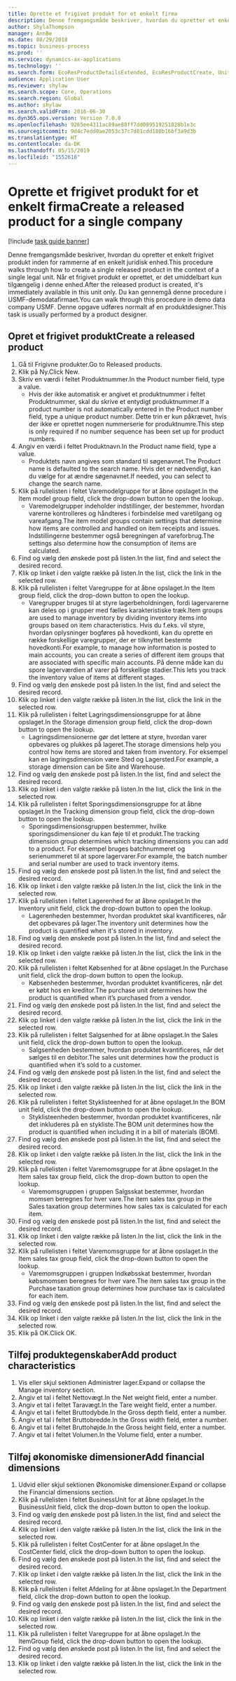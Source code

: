 ```yaml
---
title: Oprette et frigivet produkt for et enkelt firma
description: Denne fremgangsmåde beskriver, hvordan du opretter et enkelt frigivet produkt inden for rammerne af en enkelt juridisk enhed.
author: ShylaThompson
manager: AnnBe
ms.date: 08/29/2018
ms.topic: business-process
ms.prod: ''
ms.service: dynamics-ax-applications
ms.technology: ''
ms.search.form: EcoResProductDetailsExtended, EcoResProductCreate, UnitOfMeasureLookup, DimensionLookup
audience: Application User
ms.reviewer: shylaw
ms.search.scope: Core, Operations
ms.search.region: Global
ms.author: shylaw
ms.search.validFrom: 2016-06-30
ms.dyn365.ops.version: Version 7.0.0
ms.openlocfilehash: 9265ee4311ac89ae88ff7dd089519251828b1e3c
ms.sourcegitcommit: 9d4c7edd0ae2053c37c7d81cdd180b16bf3a9d3b
ms.translationtype: HT
ms.contentlocale: da-DK
ms.lasthandoff: 05/15/2019
ms.locfileid: "1552618"
---
```

# <a name="create-a-released-product-for-a-single-company"></a><span data-ttu-id="ea5b8-103">Oprette et frigivet produkt for et enkelt firma</span><span class="sxs-lookup"><span data-stu-id="ea5b8-103">Create a released product for a single company</span></span>

[!include [task guide banner](../../includes/task-guide-banner.md)]

<span data-ttu-id="ea5b8-104">Denne fremgangsmåde beskriver, hvordan du opretter et enkelt frigivet produkt inden for rammerne af en enkelt juridisk enhed.</span><span class="sxs-lookup"><span data-stu-id="ea5b8-104">This procedure walks through how to create a single released product in the context of a single legal unit.</span></span> <span data-ttu-id="ea5b8-105">Når et frigivet produkt er oprettet, er det umiddelbart kun tilgængelig i denne enhed.</span><span class="sxs-lookup"><span data-stu-id="ea5b8-105">After the released product is created,  it's immediately available in this unit only.</span></span> <span data-ttu-id="ea5b8-106">Du kan gennemgå denne procedure i USMF-demodatafirmaet.</span><span class="sxs-lookup"><span data-stu-id="ea5b8-106">You can walk through this procedure in demo data company USMF.</span></span> <span data-ttu-id="ea5b8-107">Denne opgave udføres normalt af en produktdesigner.</span><span class="sxs-lookup"><span data-stu-id="ea5b8-107">This task is usually performed by a product designer.</span></span>


## <a name="create-a-released-product"></a><span data-ttu-id="ea5b8-108">Opret et frigivet produkt</span><span class="sxs-lookup"><span data-stu-id="ea5b8-108">Create a released product</span></span>
1. <span data-ttu-id="ea5b8-109">Gå til Frigivne produkter.</span><span class="sxs-lookup"><span data-stu-id="ea5b8-109">Go to Released products.</span></span>
2. <span data-ttu-id="ea5b8-110">Klik på Ny.</span><span class="sxs-lookup"><span data-stu-id="ea5b8-110">Click New.</span></span>
3. <span data-ttu-id="ea5b8-111">Skriv en værdi i feltet Produktnummer.</span><span class="sxs-lookup"><span data-stu-id="ea5b8-111">In the Product number field, type a value.</span></span>
    * <span data-ttu-id="ea5b8-112">Hvis der ikke automatisk er angivet et produktnummer i feltet Produktnummer, skal du skrive et entydigt produktnummer.</span><span class="sxs-lookup"><span data-stu-id="ea5b8-112">If a product number is not automatically entered in the Product number field, type a unique product number.</span></span> <span data-ttu-id="ea5b8-113">Dette trin er kun påkrævet, hvis der ikke er oprettet nogen nummerserie for produktnumre.</span><span class="sxs-lookup"><span data-stu-id="ea5b8-113">This step is only  required if no number sequence has been set up for product numbers.</span></span>  
4. <span data-ttu-id="ea5b8-114">Angiv en værdi i feltet Produktnavn.</span><span class="sxs-lookup"><span data-stu-id="ea5b8-114">In the Product name field, type a value.</span></span>
    * <span data-ttu-id="ea5b8-115">Produktets navn angives som standard til søgenavnet.</span><span class="sxs-lookup"><span data-stu-id="ea5b8-115">The Product name is defaulted to the search name.</span></span> <span data-ttu-id="ea5b8-116">Hvis det er nødvendigt, kan du vælge for at ændre søgenavnet.</span><span class="sxs-lookup"><span data-stu-id="ea5b8-116">If needed, you can select to change the search name.</span></span>  
5. <span data-ttu-id="ea5b8-117">Klik på rullelisten i feltet Varemodelgruppe for at åbne opslaget.</span><span class="sxs-lookup"><span data-stu-id="ea5b8-117">In the Item model group field, click the drop-down button to open the lookup.</span></span>
    * <span data-ttu-id="ea5b8-118">Varemodelgrupper indeholder indstillinger, der bestemmer, hvordan varerne kontrolleres og håndteres i forbindelse med varetilgang og vareafgang.</span><span class="sxs-lookup"><span data-stu-id="ea5b8-118">The item model groups contain settings that determine how items are controlled and handled on item receipts and issues.</span></span> <span data-ttu-id="ea5b8-119">Indstillingerne bestemmer også beregningen af vareforbrug.</span><span class="sxs-lookup"><span data-stu-id="ea5b8-119">The settings also determine how the consumption of items are calculated.</span></span>  
6. <span data-ttu-id="ea5b8-120">Find og vælg den ønskede post på listen.</span><span class="sxs-lookup"><span data-stu-id="ea5b8-120">In the list, find and select the desired record.</span></span>
7. <span data-ttu-id="ea5b8-121">Klik op linket i den valgte række på listen.</span><span class="sxs-lookup"><span data-stu-id="ea5b8-121">In the list, click the link in the selected row.</span></span>
8. <span data-ttu-id="ea5b8-122">Klik på rullelisten i feltet Varegruppe for at åbne opslaget.</span><span class="sxs-lookup"><span data-stu-id="ea5b8-122">In the Item group field, click the drop-down button to open the lookup.</span></span>
    * <span data-ttu-id="ea5b8-123">Varegrupper bruges til at styre lagerbeholdningen, fordi lagervarerne kan deles op i grupper med fælles karakteristiske træk.</span><span class="sxs-lookup"><span data-stu-id="ea5b8-123">Item groups are used to manage inventory by dividing inventory items into groups based on item characteristics.</span></span> <span data-ttu-id="ea5b8-124">Hvis du f.eks. vil styre, hvordan oplysninger bogføres på hovedkonti, kan du oprette en række forskellige varegrupper, der er tilknyttet bestemte hovedkonti.</span><span class="sxs-lookup"><span data-stu-id="ea5b8-124">For example, to manage how information is posted to main accounts, you can create a series of different item groups that are associated with specific main accounts.</span></span> <span data-ttu-id="ea5b8-125">På denne måde kan du spore lagerværdien af varer på forskellige stadier.</span><span class="sxs-lookup"><span data-stu-id="ea5b8-125">This lets you track the inventory value of items at different stages.</span></span>  
9. <span data-ttu-id="ea5b8-126">Find og vælg den ønskede post på listen.</span><span class="sxs-lookup"><span data-stu-id="ea5b8-126">In the list, find and select the desired record.</span></span>
10. <span data-ttu-id="ea5b8-127">Klik op linket i den valgte række på listen.</span><span class="sxs-lookup"><span data-stu-id="ea5b8-127">In the list, click the link in the selected row.</span></span>
11. <span data-ttu-id="ea5b8-128">Klik på rullelisten i feltet Lagringsdimensionsgruppe for at åbne opslaget.</span><span class="sxs-lookup"><span data-stu-id="ea5b8-128">In the Storage dimension group field, click the drop-down button to open the lookup.</span></span>
    * <span data-ttu-id="ea5b8-129">Lagringsdimensionerne gør det lettere at styre, hvordan varer opbevares og plukkes på lageret.</span><span class="sxs-lookup"><span data-stu-id="ea5b8-129">The storage dimensions help you control how items are stored and taken from inventory.</span></span> <span data-ttu-id="ea5b8-130">For eksempel kan en lagringsdimension være Sted og Lagersted.</span><span class="sxs-lookup"><span data-stu-id="ea5b8-130">For example, a storage dimension can be Site and Warehouse.</span></span>  
12. <span data-ttu-id="ea5b8-131">Find og vælg den ønskede post på listen.</span><span class="sxs-lookup"><span data-stu-id="ea5b8-131">In the list, find and select the desired record.</span></span>
13. <span data-ttu-id="ea5b8-132">Klik op linket i den valgte række på listen.</span><span class="sxs-lookup"><span data-stu-id="ea5b8-132">In the list, click the link in the selected row.</span></span>
14. <span data-ttu-id="ea5b8-133">Klik på rullelisten i feltet Sporingsdimensionsgruppe for at åbne opslaget.</span><span class="sxs-lookup"><span data-stu-id="ea5b8-133">In the Tracking dimension group field, click the drop-down button to open the lookup.</span></span>
    * <span data-ttu-id="ea5b8-134">Sporingsdimensionsgruppen bestemmer, hvilke sporingsdimensioner du kan føje til et produkt.</span><span class="sxs-lookup"><span data-stu-id="ea5b8-134">The tracking dimension group determines which tracking dimensions you can add to a product.</span></span> <span data-ttu-id="ea5b8-135">For eksempel bruges batchnummeret og serienummeret til at spore lagervarer.</span><span class="sxs-lookup"><span data-stu-id="ea5b8-135">For example, the batch number and serial number are used to track inventory items.</span></span>  
15. <span data-ttu-id="ea5b8-136">Find og vælg den ønskede post på listen.</span><span class="sxs-lookup"><span data-stu-id="ea5b8-136">In the list, find and select the desired record.</span></span>
16. <span data-ttu-id="ea5b8-137">Klik op linket i den valgte række på listen.</span><span class="sxs-lookup"><span data-stu-id="ea5b8-137">In the list, click the link in the selected row.</span></span>
17. <span data-ttu-id="ea5b8-138">Klik på rullelisten i feltet Lagerenhed for at åbne opslaget.</span><span class="sxs-lookup"><span data-stu-id="ea5b8-138">In the Inventory unit field, click the drop-down button to open the lookup.</span></span>
    * <span data-ttu-id="ea5b8-139">Lagerenheden bestemmer, hvordan produktet skal kvantificeres, når det opbevares på lager.</span><span class="sxs-lookup"><span data-stu-id="ea5b8-139">The inventory unit determines how the product is quantified when it's stored in inventory.</span></span>  
18. <span data-ttu-id="ea5b8-140">Find og vælg den ønskede post på listen.</span><span class="sxs-lookup"><span data-stu-id="ea5b8-140">In the list, find and select the desired record.</span></span>
19. <span data-ttu-id="ea5b8-141">Klik op linket i den valgte række på listen.</span><span class="sxs-lookup"><span data-stu-id="ea5b8-141">In the list, click the link in the selected row.</span></span>
20. <span data-ttu-id="ea5b8-142">Klik på rullelisten i feltet Købsenhed for at åbne opslaget.</span><span class="sxs-lookup"><span data-stu-id="ea5b8-142">In the Purchase unit field, click the drop-down button to open the lookup.</span></span>
    * <span data-ttu-id="ea5b8-143">Købsenheden bestemmer, hvordan produktet kvantificeres, når det er købt hos en kreditor.</span><span class="sxs-lookup"><span data-stu-id="ea5b8-143">The purchase unit determines how the product is quantified when it’s purchased from a vendor.</span></span>  
21. <span data-ttu-id="ea5b8-144">Find og vælg den ønskede post på listen.</span><span class="sxs-lookup"><span data-stu-id="ea5b8-144">In the list, find and select the desired record.</span></span>
22. <span data-ttu-id="ea5b8-145">Klik op linket i den valgte række på listen.</span><span class="sxs-lookup"><span data-stu-id="ea5b8-145">In the list, click the link in the selected row.</span></span>
23. <span data-ttu-id="ea5b8-146">Klik på rullelisten i feltet Salgsenhed for at åbne opslaget.</span><span class="sxs-lookup"><span data-stu-id="ea5b8-146">In the Sales unit field, click the drop-down button to open the lookup.</span></span>
    * <span data-ttu-id="ea5b8-147">Salgsenheden bestemmer, hvordan produktet kvantificeres, når det sælges til en debitor.</span><span class="sxs-lookup"><span data-stu-id="ea5b8-147">The sales unit determines how the product is quantified when it’s sold to a customer.</span></span>  
24. <span data-ttu-id="ea5b8-148">Find og vælg den ønskede post på listen.</span><span class="sxs-lookup"><span data-stu-id="ea5b8-148">In the list, find and select the desired record.</span></span>
25. <span data-ttu-id="ea5b8-149">Klik op linket i den valgte række på listen.</span><span class="sxs-lookup"><span data-stu-id="ea5b8-149">In the list, click the link in the selected row.</span></span>
26. <span data-ttu-id="ea5b8-150">Klik på rullelisten i feltet Styklisteenhed for at åbne opslaget.</span><span class="sxs-lookup"><span data-stu-id="ea5b8-150">In the BOM unit field, click the drop-down button to open the lookup.</span></span>
    * <span data-ttu-id="ea5b8-151">Styklisteenheden bestemmer, hvordan produktet kvantificeres, når det inkluderes på en stykliste.</span><span class="sxs-lookup"><span data-stu-id="ea5b8-151">The BOM unit determines how the product is quantified when including it in a bill of materials (BOM).</span></span>  
27. <span data-ttu-id="ea5b8-152">Find og vælg den ønskede post på listen.</span><span class="sxs-lookup"><span data-stu-id="ea5b8-152">In the list, find and select the desired record.</span></span>
28. <span data-ttu-id="ea5b8-153">Klik op linket i den valgte række på listen.</span><span class="sxs-lookup"><span data-stu-id="ea5b8-153">In the list, click the link in the selected row.</span></span>
29. <span data-ttu-id="ea5b8-154">Klik på rullelisten i feltet Varemomsgruppe for at åbne opslaget.</span><span class="sxs-lookup"><span data-stu-id="ea5b8-154">In the Item sales tax group field, click the drop-down button to open the lookup.</span></span>
    * <span data-ttu-id="ea5b8-155">Varemomsgruppen i gruppen Salgsskat bestemmer, hvordan momsen beregnes for hver vare.</span><span class="sxs-lookup"><span data-stu-id="ea5b8-155">The item sales tax group in the Sales taxation group determines how sales tax is calculated for each item.</span></span>  
30. <span data-ttu-id="ea5b8-156">Find og vælg den ønskede post på listen.</span><span class="sxs-lookup"><span data-stu-id="ea5b8-156">In the list, find and select the desired record.</span></span>
31. <span data-ttu-id="ea5b8-157">Klik op linket i den valgte række på listen.</span><span class="sxs-lookup"><span data-stu-id="ea5b8-157">In the list, click the link in the selected row.</span></span>
32. <span data-ttu-id="ea5b8-158">Klik på rullelisten i feltet Varemomsgruppe for at åbne opslaget.</span><span class="sxs-lookup"><span data-stu-id="ea5b8-158">In the Item sales tax group field, click the drop-down button to open the lookup.</span></span>
    * <span data-ttu-id="ea5b8-159">Varemomsgruppen i gruppen Indkøbsskat bestemmer, hvordan købsmomsen beregnes for hver vare.</span><span class="sxs-lookup"><span data-stu-id="ea5b8-159">The item sales tax group in the Purchase taxation group determines how purchase tax is calculated for each item.</span></span>  
33. <span data-ttu-id="ea5b8-160">Find og vælg den ønskede post på listen.</span><span class="sxs-lookup"><span data-stu-id="ea5b8-160">In the list, find and select the desired record.</span></span>
34. <span data-ttu-id="ea5b8-161">Klik op linket i den valgte række på listen.</span><span class="sxs-lookup"><span data-stu-id="ea5b8-161">In the list, click the link in the selected row.</span></span>
35. <span data-ttu-id="ea5b8-162">Klik på OK.</span><span class="sxs-lookup"><span data-stu-id="ea5b8-162">Click OK.</span></span>

## <a name="add-product-characteristics"></a><span data-ttu-id="ea5b8-163">Tilføj produktegenskaber</span><span class="sxs-lookup"><span data-stu-id="ea5b8-163">Add product characteristics</span></span>
1. <span data-ttu-id="ea5b8-164">Vis eller skjul sektionen Administrer lager.</span><span class="sxs-lookup"><span data-stu-id="ea5b8-164">Expand or collapse the Manage inventory section.</span></span>
2. <span data-ttu-id="ea5b8-165">Angiv et tal i feltet Nettovægt.</span><span class="sxs-lookup"><span data-stu-id="ea5b8-165">In the Net weight field, enter a number.</span></span>
3. <span data-ttu-id="ea5b8-166">Angiv et tal i feltet Taravægt.</span><span class="sxs-lookup"><span data-stu-id="ea5b8-166">In the Tare weight field, enter a number.</span></span>
4. <span data-ttu-id="ea5b8-167">Angiv et tal i feltet Bruttodybde.</span><span class="sxs-lookup"><span data-stu-id="ea5b8-167">In the Gross depth field, enter a number.</span></span>
5. <span data-ttu-id="ea5b8-168">Angiv et tal i feltet Bruttobredde.</span><span class="sxs-lookup"><span data-stu-id="ea5b8-168">In the Gross width field, enter a number.</span></span>
6. <span data-ttu-id="ea5b8-169">Angiv et tal i feltet Bruttohøjde.</span><span class="sxs-lookup"><span data-stu-id="ea5b8-169">In the Gross height field, enter a number.</span></span>
7. <span data-ttu-id="ea5b8-170">Angiv et tal i feltet Volumen.</span><span class="sxs-lookup"><span data-stu-id="ea5b8-170">In the Volume field, enter a number.</span></span>

## <a name="add-financial-dimensions"></a><span data-ttu-id="ea5b8-171">Tilføj økonomiske dimensioner</span><span class="sxs-lookup"><span data-stu-id="ea5b8-171">Add financial dimensions</span></span>
1. <span data-ttu-id="ea5b8-172">Udvid eller skjul sektionen Økonomiske dimensioner.</span><span class="sxs-lookup"><span data-stu-id="ea5b8-172">Expand or collapse the Financial dimensions section.</span></span>
2. <span data-ttu-id="ea5b8-173">Klik på rullelisten i feltet BusinessUnit for at åbne opslaget.</span><span class="sxs-lookup"><span data-stu-id="ea5b8-173">In the BusinessUnit field, click the drop-down button to open the lookup.</span></span>
3. <span data-ttu-id="ea5b8-174">Find og vælg den ønskede post på listen.</span><span class="sxs-lookup"><span data-stu-id="ea5b8-174">In the list, find and select the desired record.</span></span>
4. <span data-ttu-id="ea5b8-175">Klik op linket i den valgte række på listen.</span><span class="sxs-lookup"><span data-stu-id="ea5b8-175">In the list, click the link in the selected row.</span></span>
5. <span data-ttu-id="ea5b8-176">Klik på rullelisten i feltet CostCenter for at åbne opslaget.</span><span class="sxs-lookup"><span data-stu-id="ea5b8-176">In the CostCenter field, click the drop-down button to open the lookup.</span></span>
6. <span data-ttu-id="ea5b8-177">Find og vælg den ønskede post på listen.</span><span class="sxs-lookup"><span data-stu-id="ea5b8-177">In the list, find and select the desired record.</span></span>
7. <span data-ttu-id="ea5b8-178">Klik op linket i den valgte række på listen.</span><span class="sxs-lookup"><span data-stu-id="ea5b8-178">In the list, click the link in the selected row.</span></span>
8. <span data-ttu-id="ea5b8-179">Klik på rullelisten i feltet Afdeling for at åbne opslaget.</span><span class="sxs-lookup"><span data-stu-id="ea5b8-179">In the Department field, click the drop-down button to open the lookup.</span></span>
9. <span data-ttu-id="ea5b8-180">Find og vælg den ønskede post på listen.</span><span class="sxs-lookup"><span data-stu-id="ea5b8-180">In the list, find and select the desired record.</span></span>
10. <span data-ttu-id="ea5b8-181">Klik op linket i den valgte række på listen.</span><span class="sxs-lookup"><span data-stu-id="ea5b8-181">In the list, click the link in the selected row.</span></span>
11. <span data-ttu-id="ea5b8-182">Klik på rullelisten i feltet Varegruppe for at åbne opslaget.</span><span class="sxs-lookup"><span data-stu-id="ea5b8-182">In the ItemGroup field, click the drop-down button to open the lookup.</span></span>
12. <span data-ttu-id="ea5b8-183">Find og vælg den ønskede post på listen.</span><span class="sxs-lookup"><span data-stu-id="ea5b8-183">In the list, find and select the desired record.</span></span>
13. <span data-ttu-id="ea5b8-184">Klik op linket i den valgte række på listen.</span><span class="sxs-lookup"><span data-stu-id="ea5b8-184">In the list, click the link in the selected row.</span></span>

